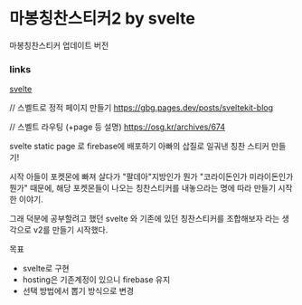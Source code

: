 # 마봉칭찬스티커2 by svelte
마봉칭찬스티커 업데이트 버전



### links
[svelte](https://svelte.dev/)


// 스벨트로 정적 페이지 만들기
https://gbg.pages.dev/posts/sveltekit-blog


// 스벨트 라우팅 (+page 등 설명)
https://osg.kr/archives/674



svelte static page 로 firebase에 배포하기
아빠의 삽질로 일궈낸 칭찬 스티커 만들기!


시작
아들이 포켓몬에 빠져 살다가 "팔데아"지방인가 뭔가 "코라이돈인가 미라이돈인가 뭔가" 때문에,
해당 포켓몬들이 나오는 칭찬스티커를 내놓으라는 명에 따라 만들기 시작한 이야기.

그래 덕분에 공부할려고 했던 svelte 와 기존에 있던 칭찬스티커를 조합해보자 라는 생각으로
v2를 만들기 시작했다.

목표
- svelte로 구현
- hosting은 기존계정이 있으니 firebase 유지
- 선택 방법에서 뽑기 방식으로 변경